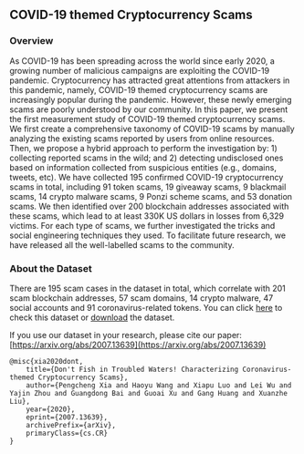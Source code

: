 ## COVID-19 themed Cryptocurrency Scams

### Overview

As COVID-19 has been spreading across the world since early 2020, a growing number of malicious campaigns are exploiting the COVID-19 pandemic. Cryptocurrency has attracted great attentions from attackers in this pandemic, namely, COVID-19 themed cryptocurrency scams are increasingly popular during the pandemic. However, these newly emerging scams are poorly understood by our community. In this paper, we present the first measurement study of COVID-19 themed cryptocurrency scams. We first create a comprehensive taxonomy of COVID-19 scams by manually analyzing the existing scams reported by users from online resources. Then, we propose a hybrid approach to perform the investigation by: 1) collecting reported scams in the wild; and 2) detecting undisclosed ones based on information collected from suspicious entities (e.g., domains, tweets, etc). We have collected 195 confirmed COVID-19 cryptocurrency scams in total, including 91 token scams, 19 giveaway scams, 9 blackmail scams, 14 crypto malware scams, 9 Ponzi scheme scams, and 53 donation scams. We then identified over 200 blockchain addresses associated with these scams, which lead to at least 330K US dollars in losses from 6,329 victims.
For each type of scams, we further investigated the tricks and social engineering techniques they used. To facilitate future research, we have released all the well-labelled scams to the community.

### About the Dataset

There are 195 scam cases in the dataset in total, which correlate with 201 scam blockchain addresses, 57 scam domains, 14 crypto malware, 47 social accounts and 91 coronavirus-related tokens. You can click [here](https://github.com/covid19scam/covid19scam.github.io/covid19_crypto_scams.html) to check this dataset or [download](https://github.com/covid19scam/covid19scam.github.io/covid19_crypto_scams.xlsx) the dataset.

If you use our dataset in your research, please cite our paper: [https://arxiv.org/abs/2007.13639](https://arxiv.org/abs/2007.13639)
```
@misc{xia2020dont,
    title={Don't Fish in Troubled Waters! Characterizing Coronavirus-themed Cryptocurrency Scams},
    author={Pengcheng Xia and Haoyu Wang and Xiapu Luo and Lei Wu and Yajin Zhou and Guangdong Bai and Guoai Xu and Gang Huang and Xuanzhe Liu},
    year={2020},
    eprint={2007.13639},
    archivePrefix={arXiv},
    primaryClass={cs.CR}
}
```
